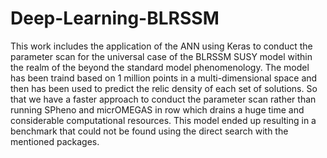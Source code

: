 # Deep-Learning-BLRSSM
This work includes the application of the ANN using Keras to conduct the parameter scan for the universal case of the BLRSSM SUSY model within the realm of the beyond the standard model phenomenology. The model has been traind based on 1 million points in a multi-dimensional space and then has been used to predict the relic density of each set of solutions. So that we have a faster approach to conduct the parameter scan rather than running SPheno and micrOMEGAS in row which drains a huge time and considerable computational resources. This model ended up resulting in a benchmark that could not be found using the direct search with the mentioned packages.
